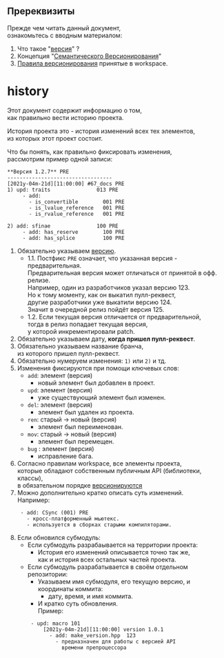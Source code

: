 ﻿
Пререквизиты
------------  
Прежде чем читать данный документ,  
ознакомьтесь с вводным материалом:  

1) Что такое "[версия][VER]" ?  
2) Концепция "[Семантического Версионирования][SV]"  
3) [Правила версионирования][WV] принятые в workspace.  

[VER]: version/010-version-format.md     "общие сведения"  
[SV]:  version/020-version-semantic.md   "семантическое версионирование"  
[WV]:  version/030-version-workspace.md  "правила версионирования принятые в workspace"  

history
=======
Этот документ содержит информацию о том,  
как правильно вести историю проекта.  

История проекта это - история изменений всех тех элементов,  
из которых этот проект состоит.  

Что бы понять, как правильно фиксировать изменения,  
рассмотрим пример одной записи:  

```
**Версия 1.2.7** PRE
----------------------------------
[2021y-04m-21d][11:00:00] #67_docs PRE
1) upd: traits               013 PRE
     - add: 
       - is_convertible        001 PRE
       - is_lvalue_reference   001 PRE
       - is_rvalue_reference   001 PRE

2) add: sfinae               100 PRE
     - add: has_reserve        100 PRE
     - add: has_splice         100 PRE

```

1. Обязательно указываем [версию][WV].  
   - 1.1. Постфикс `PRE` означает, что указанная версия - предварительная.  
          Предварительная версия может отличаться от принятой в офф. релизе.  
          Например, один из разработчиков указал версию 123.  
          Но к тому моменту, как он выкатил пулл-реквест,  
          другие разработчики уже выкатили версию 124.  
          Значит в очередной релиз пойдёт версия 125.  
   - 1.2. Если текущая версия отличается от предварительной,  
          тогда в релиз попадает текущая версия,  
          у которой инкрементировали patch.  
2. Обязательно указываем дату, **когда пришел пулл-реквест**.  
3. Обязательно указываем название бранча,  
   из которого пришел пулл-реквест.  
4. Обязательно нумеруем изменения: ```1)``` или ```2)``` и тд.  
5. Изменения фиксируются при помощи ключевых слов:  
     - `add`: элемент (версия)  
       - новый элемент был добавлен в проект.  
     - `upd`: элемент (версия)  
       - уже существующий элемент был изменен.  
     - `del`: элемент (версия)  
       - элемент был удален из проекта.  
     - `ren`: старый -> новый (версия)  
       - элемент был переименован.  
     - `mov`: старый -> новый (версия)  
       - элемент был перемещен.  
     - `bug` : элемент (версия)  
       - исправление бага.  
6. Согласно правилам workspace, все элементы проекта,  
   которые обладают собственным публичным API (библиотеки, классы),  
   в обязательном порядке [версионируются][SV]  
7. Можно дополнительно кратко описать суть изменений.  
   Например:  
   ```
    - add: CSync (001) PRE  
      - кросс-платформенный мьютекс.  
      - используется в сборках старыми компиляторами.  
   ``` 
8. Если обновился субмодуль:  
   - Если субмодуль разрабаывается на территории проекта:  
     - История его изменений описывается точно так же,  
       как и история всех остальных частей проекта.  
   - Если субмодуль разрабатывается в своём отдельном репозитории:  
     - Указываем имя субмодуля, его текущую версию, и координаты коммита:  
       - дату, время, и имя коммита.  
     - И кратко суть обновления.  
     Пример:  
     ```
      - upd: macro 101  
          [2021y-04m-21d][11:00:00] version 1.0.1  
            - add: make_version.hpp  123  
              - предназначен для работы с версией API  
                времени препроцессора  
     ``` 

[SV]: 003-semantic-version.md "Семантическое версионирование"  
[WV]: 003-workspace-version.md "Workspace`s версионирование"  
